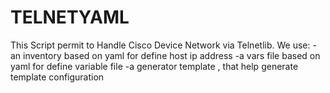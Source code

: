 # TELNETYAML
This Script permit to Handle Cisco Device Network via Telnetlib.
We use:
 -an inventory based on yaml for define host ip address 
 -a vars file based on yaml for define variable file
 -a generator template , that help generate template configuration
 
 
 
